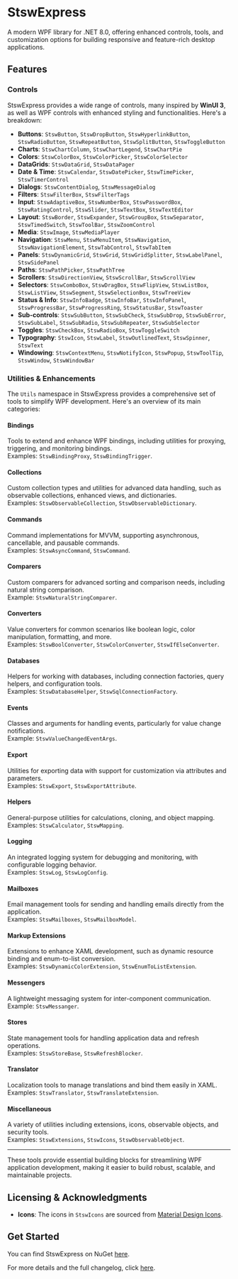 # StswExpress

A modern WPF library for .NET 8.0, offering enhanced controls, tools, and customization options for building responsive and feature-rich desktop applications.

## Features

### Controls
StswExpress provides a wide range of controls, many inspired by **WinUI 3**, as well as WPF controls with enhanced styling and functionalities.
Here's a breakdown:

- **Buttons**: `StswButton`, `StswDropButton`, `StswHyperlinkButton`, `StswRadioButton`, `StswRepeatButton`, `StswSplitButton`, `StswToggleButton`
- **Charts**: `StswChartColumn`, `StswChartLegend`, `StswChartPie`
- **Colors**: `StswColorBox`, `StswColorPicker`, `StswColorSelector`
- **DataGrids**: `StswDataGrid`, `StswDataPager`
- **Date & Time**: `StswCalendar`, `StswDatePicker`, `StswTimePicker`, `StswTimerControl`
- **Dialogs**: `StswContentDialog`, `StswMessageDialog`
- **Filters**: `StswFilterBox`, `StswFilterTags`
- **Input**: `StswAdaptiveBox`, `StswNumberBox`, `StswPasswordBox`, `StswRatingControl`, `StswSlider`, `StswTextBox`, `StswTextEditor`
- **Layout**: `StswBorder`, `StswExpander`, `StswGroupBox`, `StswSeparator`, `StswTimedSwitch`, `StswToolBar`, `StswZoomControl`
- **Media**: `StswImage`, `StswMediaPlayer`
- **Navigation**: `StswMenu`, `StswMenuItem`, `StswNavigation`, `StswNavigationElement`, `StswTabControl`, `StswTabItem`
- **Panels**: `StswDynamicGrid`, `StswGrid`, `StswGridSplitter`, `StswLabelPanel`, `StswSidePanel`
- **Paths**: `StswPathPicker`, `StswPathTree`
- **Scrollers**: `StswDirectionView`, `StswScrollBar`, `StswScrollView`
- **Selectors**: `StswComboBox`, `StswDragBox`, `StswFlipView`, `StswListBox`, `StswListView`, `StswSegment`, `StswSelectionBox`, `StswTreeView`
- **Status & Info**: `StswInfoBadge`, `StswInfoBar`, `StswInfoPanel`, `StswProgressBar`, `StswProgressRing`, `StswStatusBar`, `StswToaster`
- **Sub-controls**: `StswSubButton`, `StswSubCheck`, `StswSubDrop`, `StswSubError`, `StswSubLabel`, `StswSubRadio`, `StswSubRepeater`, `StswSubSelector`
- **Toggles**: `StswCheckBox`, `StswRadioBox`, `StswToggleSwitch`
- **Typography**: `StswIcon`, `StswLabel`, `StswOutlinedText`, `StswSpinner`, `StswText`
- **Windowing**: `StswContextMenu`, `StswNotifyIcon`, `StswPopup`, `StswToolTip`, `StswWindow`, `StswWindowBar`

### Utilities & Enhancements

The `Utils` namespace in StswExpress provides a comprehensive set of tools to simplify WPF development. Here's an overview of its main categories:

#### Bindings
Tools to extend and enhance WPF bindings, including utilities for proxying, triggering, and monitoring bindings.  
Examples: `StswBindingProxy`, `StswBindingTrigger`.

#### Collections
Custom collection types and utilities for advanced data handling, such as observable collections, enhanced views, and dictionaries.  
Examples: `StswObservableCollection`, `StswObservableDictionary`.

#### Commands
Command implementations for MVVM, supporting asynchronous, cancellable, and pausable commands.  
Examples: `StswAsyncCommand`, `StswCommand`.

#### Comparers
Custom comparers for advanced sorting and comparison needs, including natural string comparison.  
Example: `StswNaturalStringComparer`.

#### Converters
Value converters for common scenarios like boolean logic, color manipulation, formatting, and more.  
Examples: `StswBoolConverter`, `StswColorConverter`, `StswIfElseConverter`.

#### Databases
Helpers for working with databases, including connection factories, query helpers, and configuration tools.  
Examples: `StswDatabaseHelper`, `StswSqlConnectionFactory`.

#### Events
Classes and arguments for handling events, particularly for value change notifications.  
Example: `StswValueChangedEventArgs`.

#### Export
Utilities for exporting data with support for customization via attributes and parameters.  
Examples: `StswExport`, `StswExportAttribute`.

#### Helpers
General-purpose utilities for calculations, cloning, and object mapping.  
Examples: `StswCalculator`, `StswMapping`.

#### Logging
An integrated logging system for debugging and monitoring, with configurable logging behavior.  
Examples: `StswLog`, `StswLogConfig`.

#### Mailboxes
Email management tools for sending and handling emails directly from the application.  
Examples: `StswMailboxes`, `StswMailboxModel`.

#### Markup Extensions
Extensions to enhance XAML development, such as dynamic resource binding and enum-to-list conversion.  
Examples: `StswDynamicColorExtension`, `StswEnumToListExtension`.

#### Messengers
A lightweight messaging system for inter-component communication.  
Example: `StswMessanger`.

#### Stores
State management tools for handling application data and refresh operations.  
Examples: `StswStoreBase`, `StswRefreshBlocker`.

#### Translator
Localization tools to manage translations and bind them easily in XAML.  
Examples: `StswTranslator`, `StswTranslateExtension`.

#### Miscellaneous
A variety of utilities including extensions, icons, observable objects, and security tools.  
Examples: `StswExtensions`, `StswIcons`, `StswObservableObject`.

---

These tools provide essential building blocks for streamlining WPF application development, making it easier to build robust, scalable, and maintainable projects.

## Licensing & Acknowledgments

- **Icons**: The icons in `StswIcons` are sourced from [Material Design Icons](https://pictogrammers.com/library/mdi/).

## Get Started

You can find StswExpress on NuGet [here](https://www.nuget.org/packages/StswExpress).

For more details and the full changelog, click [here](https://github.com/stsw133/StswExpress/blob/main/CHANGELOG.md).